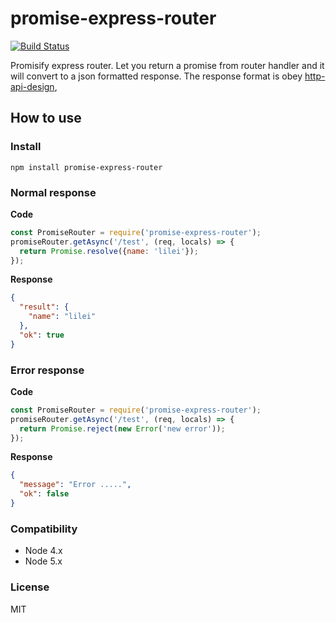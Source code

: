 # promise-express-router

[![Build Status](https://travis-ci.org/ufo22940268/promise-express-router.svg?branch=master)](https://travis-ci.org/ufo22940268/promise-express-router)

Promisify express router. Let you return a promise from router handler and it will convert to a json formatted response.
The response format is obey [http-api-design](https://github.com/interagent/http-api-design),


## How to use

### Install

    npm install promise-express-router

### Normal response

__Code__

```javascript
const PromiseRouter = require('promise-express-router');
promiseRouter.getAsync('/test', (req, locals) => {
  return Promise.resolve({name: 'lilei'});
});
```

__Response__

```json
{
  "result": {
    "name": "lilei"
  },
  "ok": true
}
```


### Error response

__Code__

```javascript
const PromiseRouter = require('promise-express-router');
promiseRouter.getAsync('/test', (req, locals) => {
  return Promise.reject(new Error('new error'));
});
```

__Response__

```json
{
  "message": "Error .....",
  "ok": false
}
```


### Compatibility

- Node 4.x
- Node 5.x

### License
MIT
